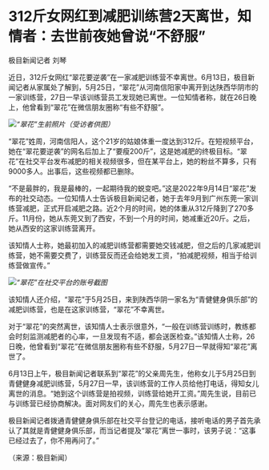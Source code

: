

# 312斤女网红到减肥训练营2天离世，知情者：去世前夜她曾说“不舒服”

极目新闻记者 刘琴

近日，312斤女网红“翠花要逆袭”在一家减肥训练营不幸离世。6月13日，极目新闻记者从家属处了解到，5月25日，“翠花”从河南信阳家中离开到达陕西华阴市的一家训练营，27日一早该训练营员工发现她已离世。一位知情者称，就在26日晚上，他曾看到“翠花”在微信朋友圈称“有些不舒服”。

![](https://inews.gtimg.com/om_bt/OY37tR66QSb5slwPS8W5iOBSzXIs7PATXJDaINDT0ZadgAA/1000)_“翠花”生前照片（受访者供图）_

“翠花”姓周，河南信阳人，这个21岁的姑娘体重一度达到312斤。在短视频平台，她在“翠花要逆袭”的网名后加上了“要瘦200斤”，这是她减肥的终极目标。“翠花”在社交平台发布减肥的相关视频很多，但在某平台上，她的粉丝不算多，只有9000多人。出事后，这些视频都已删除。

“不是最胖的，我是最棒的，一起期待我的蜕变吧。”这是2022年9月14日“翠花”发布的社交动态。一位知情人士告诉极目新闻记者，她于去年9月到广州东莞一家训练营减肥，正式开启减肥之路。近2个月的时间，她的体重从312斤降到了270多斤。11月份，她从东莞又到了西安，不到一个月的时间，她减重近20斤。之后，她从西安的这家训练营离开。

该知情人士称，她最初加入的减肥训练营都需要她交钱减肥，但之后的几家减肥训练营，她不需要交费了，训练营反而还会给她发工资，“拍减肥视频，相当于给训练营做宣传。”

![](https://inews.gtimg.com/om_bt/OyRIsZHbS3NFFPdN4rfdhfQGOe7sN8NEqH5-X1c3eMz-gAA/1000)_“翠花”在社交平台的账号截图_

该知情人还介绍，“翠花”于5月25日，来到陕西华阴一家名为“青健健身俱乐部”的减肥训练营，也是在这家训练营，“翠花”不幸离世。

对于“翠花”的突然离世，该知情人士表示很意外，“一般在训练营训练时，教练都会时刻监测减肥者的心率，一旦发现有不适，都会送医检查。”该知情人士称，26日晚，他曾看到“翠花”在微信朋友圈称有些不舒服，5月27日一早就得知“翠花”离世了。

6月13日上午，极目新闻记者联系到“翠花”的父亲周先生，他称女儿于5月25日到青健健身减肥训练营，5月27日一早，该训练营的工作人员给他打电话，得知女儿离世的消息。“她到这个训练营是拍视频，训练营给她开工资。”周先生说，目前已与训练营已经协商解决。面对网友们的关心，周先生也表示感谢。

极目新闻记者拨通青健健身俱乐部在社交平台登记的电话，接听电话的男子首先承认了其就是青健健身俱乐部，而当记者提及“翠花”离世一事时，该男子说：“这事已经过去了，你不用再问了。”

（来源：极目新闻）

